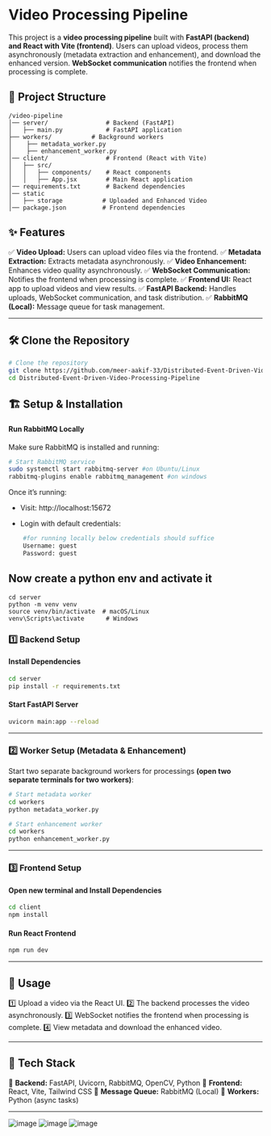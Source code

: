 # Video Processing Pipeline

This project is a **video processing pipeline** built with **FastAPI (backend) and React with Vite (frontend)**. Users can upload videos, process them asynchronously (metadata extraction and enhancement), and download the enhanced version. **WebSocket communication** notifies the frontend when processing is complete.


## 📁 Project Structure

```
/video-pipeline
│── server/                # Backend (FastAPI)
│   ├── main.py            # FastAPI application
├── workers/           # Background workers
│    ├── metadata_worker.py
│    ├── enhancement_worker.py
│── client/                # Frontend (React with Vite)
│   ├── src/
│   │   ├── components/    # React components
│   │   ├── App.jsx        # Main React application
│── requirements.txt       # Backend dependencies
│── static 
│   ├── storage           # Uploaded and Enhanced Video
│── package.json          # Frontend dependencies
```

## ✨ Features

✅ **Video Upload:** Users can upload video files via the frontend. ✅ **Metadata Extraction:** Extracts metadata asynchronously. ✅ **Video Enhancement:** Enhances video quality asynchronously. ✅ **WebSocket Communication:** Notifies the frontend when processing is complete. ✅ **Frontend UI:** React app to upload videos and view results. ✅ **FastAPI Backend:** Handles uploads, WebSocket communication, and task distribution. ✅ **RabbitMQ (Local):** Message queue for task management.

---

## 🛠 Clone the Repository

```bash
# Clone the repository
git clone https://github.com/meer-aakif-33/Distributed-Event-Driven-Video-Processing-Pipeline
cd Distributed-Event-Driven-Video-Processing-Pipeline
```
## 🏗 Setup & Installation

#### **Run RabbitMQ Locally**

Make sure RabbitMQ is installed and running:

```bash
# Start RabbitMQ service
sudo systemctl start rabbitmq-server #on Ubuntu/Linux
rabbitmq-plugins enable rabbitmq_management #on windows
```
Once it’s running:

- Visit: http://localhost:15672

- Login with default credentials:


```bash
    #for running locally below credentials should suffice
    Username: guest
    Password: guest
```
## Now create a python env and activate it

```
cd server
python -m venv venv
source venv/bin/activate  # macOS/Linux
venv\Scripts\activate      # Windows
```

### 1️⃣ Backend Setup

#### **Install Dependencies**

```bash
cd server
pip install -r requirements.txt
```



#### **Start FastAPI Server**

```bash
uvicorn main:app --reload
```

---

### 2️⃣ Worker Setup (Metadata & Enhancement)

Start two separate background workers for processings **(open two separate terminals for two workers)**:

```bash
# Start metadata worker
cd workers
python metadata_worker.py
```

```bash
# Start enhancement worker
cd workers
python enhancement_worker.py
```

---

### 3️⃣ Frontend Setup

#### **Open new terminal and Install Dependencies**

```bash
cd client
npm install
```

#### **Run React Frontend**

```bash
npm run dev
```

---

## 🚀 Usage

1️⃣ Upload a video via the React UI. 2️⃣ The backend processes the video asynchronously. 3️⃣ WebSocket notifies the frontend when processing is complete. 4️⃣ View metadata and download the enhanced video.

---

## 📌 Tech Stack

🔹 **Backend:** FastAPI, Uvicorn, RabbitMQ, OpenCV, Python 🔹 **Frontend:** React, Vite, Tailwind CSS 🔹 **Message Queue:** RabbitMQ (Local) 🔹 **Workers:** Python (async tasks)

---
![image](https://github.com/user-attachments/assets/9515222d-b9a5-443e-a337-c9ae79826d4b)
![image](https://github.com/user-attachments/assets/eacc7be3-74f3-4b3d-b033-c3a7ca5af668)
![image](https://github.com/user-attachments/assets/697a8c19-d569-48bb-9f7b-192cf6b88359)


